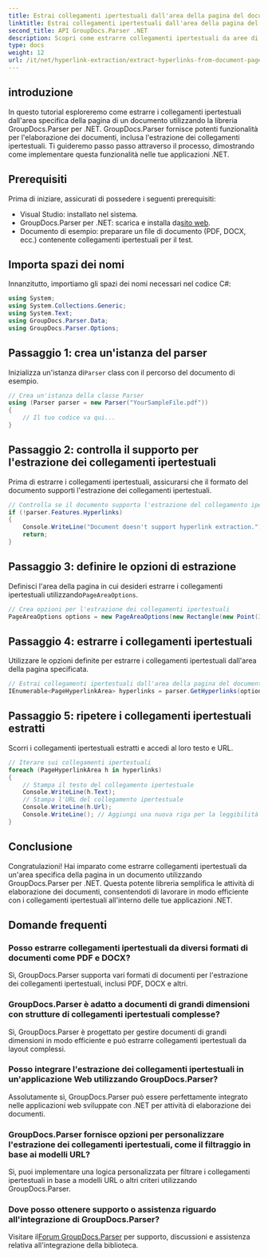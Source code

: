 ```yaml
---
title: Estrai collegamenti ipertestuali dall'area della pagina del documento
linktitle: Estrai collegamenti ipertestuali dall'area della pagina del documento
second_title: API GroupDocs.Parser .NET
description: Scopri come estrarre collegamenti ipertestuali da aree di documenti specifiche utilizzando GroupDocs.Parser per .NET. Migliora le tue capacità di elaborazione dei documenti.
type: docs
weight: 12
url: /it/net/hyperlink-extraction/extract-hyperlinks-from-document-page-area/
---
```

## introduzione
In questo tutorial esploreremo come estrarre i collegamenti ipertestuali dall'area specifica della pagina di un documento utilizzando la libreria GroupDocs.Parser per .NET. GroupDocs.Parser fornisce potenti funzionalità per l'elaborazione dei documenti, inclusa l'estrazione dei collegamenti ipertestuali. Ti guideremo passo passo attraverso il processo, dimostrando come implementare questa funzionalità nelle tue applicazioni .NET.
## Prerequisiti
Prima di iniziare, assicurati di possedere i seguenti prerequisiti:
- Visual Studio: installato nel sistema.
- GroupDocs.Parser per .NET: scarica e installa da[sito web](https://releases.groupdocs.com/parser/net/).
- Documento di esempio: preparare un file di documento (PDF, DOCX, ecc.) contenente collegamenti ipertestuali per il test.

## Importa spazi dei nomi
Innanzitutto, importiamo gli spazi dei nomi necessari nel codice C#:
```csharp
using System;
using System.Collections.Generic;
using System.Text;
using GroupDocs.Parser.Data;
using GroupDocs.Parser.Options;
```
## Passaggio 1: crea un'istanza del parser
 Inizializza un'istanza di`Parser` class con il percorso del documento di esempio.
```csharp
// Crea un'istanza della classe Parser
using (Parser parser = new Parser("YourSampleFile.pdf"))
{
    // Il tuo codice va qui...
}
```
## Passaggio 2: controlla il supporto per l'estrazione dei collegamenti ipertestuali
Prima di estrarre i collegamenti ipertestuali, assicurarsi che il formato del documento supporti l'estrazione dei collegamenti ipertestuali.
```csharp
// Controlla se il documento supporta l'estrazione del collegamento ipertestuale
if (!parser.Features.Hyperlinks)
{
    Console.WriteLine("Document doesn't support hyperlink extraction.");
    return;
}
```
## Passaggio 3: definire le opzioni di estrazione
 Definisci l'area della pagina in cui desideri estrarre i collegamenti ipertestuali utilizzando`PageAreaOptions`.
```csharp
// Crea opzioni per l'estrazione dei collegamenti ipertestuali
PageAreaOptions options = new PageAreaOptions(new Rectangle(new Point(380, 90), new Size(150, 50)));
```
## Passaggio 4: estrarre i collegamenti ipertestuali
Utilizzare le opzioni definite per estrarre i collegamenti ipertestuali dall'area della pagina specificata.
```csharp
// Estrai collegamenti ipertestuali dall'area della pagina del documento
IEnumerable<PageHyperlinkArea> hyperlinks = parser.GetHyperlinks(options);
```
## Passaggio 5: ripetere i collegamenti ipertestuali estratti
Scorri i collegamenti ipertestuali estratti e accedi al loro testo e URL.
```csharp
// Iterare sui collegamenti ipertestuali
foreach (PageHyperlinkArea h in hyperlinks)
{
    // Stampa il testo del collegamento ipertestuale
    Console.WriteLine(h.Text);
    // Stampa l'URL del collegamento ipertestuale
    Console.WriteLine(h.Url);
    Console.WriteLine(); // Aggiungi una nuova riga per la leggibilità
}
```

## Conclusione
Congratulazioni! Hai imparato come estrarre collegamenti ipertestuali da un'area specifica della pagina in un documento utilizzando GroupDocs.Parser per .NET. Questa potente libreria semplifica le attività di elaborazione dei documenti, consentendoti di lavorare in modo efficiente con i collegamenti ipertestuali all'interno delle tue applicazioni .NET.

## Domande frequenti
### Posso estrarre collegamenti ipertestuali da diversi formati di documenti come PDF e DOCX?
Sì, GroupDocs.Parser supporta vari formati di documenti per l'estrazione dei collegamenti ipertestuali, inclusi PDF, DOCX e altri.
### GroupDocs.Parser è adatto a documenti di grandi dimensioni con strutture di collegamenti ipertestuali complesse?
Sì, GroupDocs.Parser è progettato per gestire documenti di grandi dimensioni in modo efficiente e può estrarre collegamenti ipertestuali da layout complessi.
### Posso integrare l'estrazione dei collegamenti ipertestuali in un'applicazione Web utilizzando GroupDocs.Parser?
Assolutamente sì, GroupDocs.Parser può essere perfettamente integrato nelle applicazioni web sviluppate con .NET per attività di elaborazione dei documenti.
### GroupDocs.Parser fornisce opzioni per personalizzare l'estrazione dei collegamenti ipertestuali, come il filtraggio in base ai modelli URL?
Sì, puoi implementare una logica personalizzata per filtrare i collegamenti ipertestuali in base a modelli URL o altri criteri utilizzando GroupDocs.Parser.
### Dove posso ottenere supporto o assistenza riguardo all'integrazione di GroupDocs.Parser?
 Visitare il[Forum GroupDocs.Parser](https://forum.groupdocs.com/c/parser/17) per supporto, discussioni e assistenza relativa all'integrazione della biblioteca.